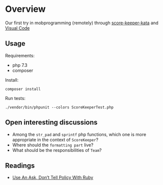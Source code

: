 # Overview

Our first try in mobprogramming (remotely) through [score-keeper-kata](https://kata-log.rocks/score-keeper-kata) and [Visual Code](https://code.visualstudio.com/)

## Usage

Requirements:
- php 7.3
- composer

Install:
```
composer install
```

Run tests:
```
./vendor/bin/phpunit --colors ScoreKeeperTest.php
```

## Open interesting discussions

- Among the `str_pad` and `sprintf` php functions, which one is more appropriate in the context of `ScoreKeeper`?
- Where should the `formatting part` live?
- What should be the responsibilities of `Team`?

## Readings

- [Use An Ask, Don’t Tell Policy With Ruby](http://patshaughnessy.net/2014/2/10/use-an-ask-dont-tell-policy-with-ruby)
